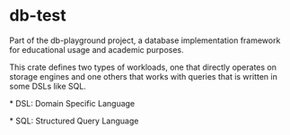 # db-test

Part of the db-playground project, a database implementation framework for educational usage and academic purposes. 

This crate defines two types of workloads, one that directly operates on storage engines and  one others that works with queries that is written in some DSLs like SQL. 

\* DSL: Domain Specific Language

\* SQL: Structured Query Language
